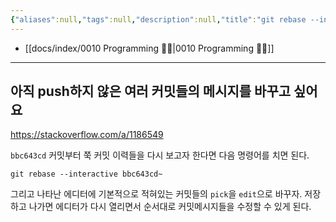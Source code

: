 ```yaml
---
{"aliases":null,"tags":null,"description":null,"title":"git rebase --interactive","created":"2024-01-01T16:13:26","updated":"2024-03-22T09:10:47","dg-publish":true,"permalink":"/docs/git rebase --interactive/","dgPassFrontmatter":true}
---
```


- [[docs/index/0010 Programming 👩‍💻\|0010 Programming 👩‍💻]]
___

## 아직 push하지 않은 여러 커밋들의 메시지를 바꾸고 싶어요

<https://stackoverflow.com/a/1186549>

`bbc643cd` 커밋부터 쭉 커밋 이력들을 다시 보고자 한다면 다음 명령어를 치면 된다.

```shell
git rebase --interactive bbc643cd~
```

그리고 나타난 에디터에 기본적으로 적혀있는 커밋들의 `pick`을 `edit`으로 바꾸자. 저장하고 나가면 에디터가 다시 열리면서 순서대로 커밋메시지들을 수정할 수 있게 된다.
